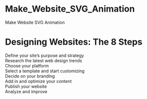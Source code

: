 # Make_Website_SVG_Animation
Make Website SVG Animation

# Designing Websites: The 8 Steps

Define your site’s purpose and strategy <br>
Research the latest web design trends <br> 
Choose your platform <br>
Select a template and start customizing <br>
Decide on your branding <br>
Add in and optimize your content <br>
Publish your website <br>
Analyze and improve <br>
